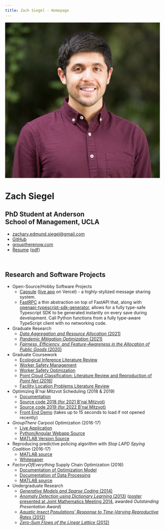 ```yaml
---
title: Zach Siegel - Homepage
---
```


<link type="text/css" rel="stylesheet" href="styles.css">
<div class="mainDetails">
	<div id="headshot" >
			<img src="anderson_headshot.jpg" alt="Zach Siegel" />
	</div>
	<div id="name">
		<h1 style="margin-bottom : 1px;">Zach Siegel</h1>
		<h2>PhD Student at Anderson<br>School of Management, UCLA</h2>
	</div>
	<div id="contactDetails" >
		<ul>
			<li><a href="mailto:zachary.edmund.siegel@gmail.com" target="_blank">zachary.edmund.siegel@gmail.com</a></li>
			<!-- <li><a href="mailto:zachary.siegel.phd@anderson.ucla.edu" target="_blank">zachary.siegel.phd@anderson.ucla.edu</a></li> -->
			<li><a href="https://github.com/zsiegel92">GitHub</a></li>
			<li><a href="https://grouptherenow.com">grouptherenow.com</a></li>
			<li><a href="https://zsiegel92.github.io/resume/resume_siegel.html">Resume</a> (<a href="https://zsiegel92.github.io/resume/resume_siegel.pdf">pdf</a>)</li>
		</ul>
	</div>
	<div class="clear"></div>
</div>
<br>



## Research and Software Projects

* Open-Source/Hobby Software Projects
  -  [Capsule](https://github.com/zsiegel92/capsule) ([live app](https://capsulepartner.vercel.app/) on Vercel) - a highly-stylized message sharing system.
  -  [FastRPC](https://github.com/zsiegel92/fastRPC) a thin abstraction on top of FastAPI that, along with [openapi-typescript-sdk-generator](https://github.com/triggerdotdev/openapi-typescript-sdk-generator), allows for a fully type-safe Typescript SDK to be generated instantly on every save during development. Call Python functions from a fully type-aware TypeScript client with no networking code.
* Graduate Research
	- [*Data Aggregation and Resource Allocation* (2021)](https://zsiegel92.github.io/writing_repo/UCLA/polling/data_aggregation.pdf)
	- [*Pandemic Mitigation Optimization* (2021)](https://zsiegel92.github.io/writing_repo/UCLA/disaster_mitigation/covid_mitigation.pdf)
	- [*Fairness, Efficiency, and Feature-Awareness in the Allocation of
Public Goods* (2020)](https://zsiegel92.github.io/writing_repo/UCLA/polling/alpha_fairness.pdf)
* Graduate Coursework
	- [Ecological Inference Literature Review](https://zsiegel92.github.io/writing_repo/UCLA/stats203/ecological_inference.pdf)
	- [Worker Safety Management](https://zsiegel92.github.io/writing_repo/UCLA/mgmt298d/dangerous_work.pdf)
	- [Worker Safety Optimization](https://zsiegel92.github.io/writing_repo/UCLA/ee236c/dangerous_work.pdf)
	- [Point Cloud Classification: Literature Review and Reproduction of *Point Net (2016)*](https://zsiegel92.github.io/writing_repo/UCLA/math273/pointnet.pdf)
	- [Facility Location Problems Literature Review](https://zsiegel92.github.io/writing_repo/UCLA/mgmt242/pmedian.pdf)
* Optimizing B'nai Mitzvot Scheduling (2018 & 2019)
	- [Documentation](https://zsiegel92.github.io/mitzvah_writeup/Mitzvah.pdf)
	- [Source code 2018 (for 2021 B'nai Mitzvot)](https://github.com/zsiegel92/mitzvah_scheduler)
	- [Source code 2019 (for 2022 B'nai Mitzvot)](https://github.com/zsiegel92/mitzvah_2022)
	- [Front End Demo](https://mitzvah-scheduler.herokuapp.com/form) (takes up to 15 seconds to load if not opened recently)
* *GroupThere* Carpool Optimization (2016-17)
	- [Live Application](http://www.grouptherenow.com)
	- [Python/Angular Webapp Source](https://github.com/zsiegel92/poolchat)
	- [MATLAB Version Source](https://github.com/zsiegel92/GroupThere)
* Reproducing predictive policing algorithm with *Stop LAPD Spying Coalition* (2016-17)
	- [MATLAB source](https://github.com/zsiegel92/HotspotsInLA)
	- [Whitepaper](https://zsiegel92.github.io/writing_repo/Predpol.pdf)
* *FactoryOfEverything* Supply Chain Optimization (2016)
	- [Documentation of Optimization Model](https://zsiegel92.github.io/optcentral/parameter_description_optcentral.pdf)
	- [Documentation of Data Processing](https://zsiegel92.github.io/optcentral/Theo_Letter_9-8-2016.pdf)
	- [MATLAB source](https://github.com/zsiegel92/optcentral)
* Undergraduate Research
	- [ *Generative Models and Sparse Coding* (2014)](https://zsiegel92.github.io/writing_repo/Thesis.pdf)
	- [*Anomaly Detection using Dictionary Learning* (2013)](https://zsiegel92.github.io/writing_repo/Wavefields_Report_compressed.pdf) ([poster presented at Joint Mathematics Meeting 2014](https://zsiegel92.github.io/writing_repo/wavefield_poster.pdf), awarded *Outstanding Presentation Award*)
	- [*Aquatic Insect Populations' Response to Time-Varying Reproductive Rates* (2012)](https://zsiegel92.github.io/writing_repo/Aquatic_Insects.pdf)
	- [*Zero-Sum Flows of the Linear Lattice* (2012)](https://zsiegel92.github.io/writing_repo/Zero_Sum_Flows.pdf)


<!-- ## Visualization -->



<!-- * [Physics Tutorial](https://zsiegel92.github.io/Nikki_B)
* [Web Development Tutorial](https://zsiegel92.github.io/Eitan_S)
* [Python Trouble Tutorial](https://zsiegel92.github.io/evilpython)
* [Interactive Jupyter Notebook (Regression)](http://localhost:8888/notebooks/Math%20Camp%20Assignment%20with%20Slider.ipynb) -->
<!-- * [Juggling](https://zsiegel92.github.io/juggling/) -->


